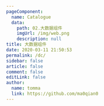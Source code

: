 ```yaml
---
pageComponent: 
  name: Catalogue
  data: 
    path: 02.大数据组件
    imgUrl: /img/web.png
    description: null
title: 大数据组件
date: 2020-03-11 21:50:53
permalink: /dc/
sidebar: false
article: false
comment: false
editLink: false
author: 
  name: tomma
  link: https://github.com/ma0qian0
---
```

